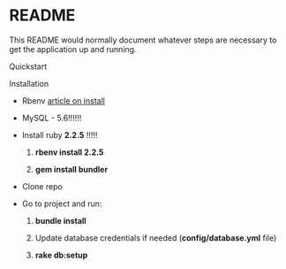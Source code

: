 # README

This README would normally document whatever steps are necessary to get the
application up and running.

Quickstart

Installation
* Rbenv [article on install](https://gist.github.com/stonehippo/cc0f3098516fb52390f1)
* MySQL - 5.6!!!!!!
* Install ruby **2.2.5**  !!!!!

    1) **rbenv install 2.2.5**

    2) **gem install bundler**

* Clone repo

* Go to project and run:

    1) **bundle install**
    
    2) Update database credentials if needed (**config/database.yml** file)
    
    3) **rake db:setup**

